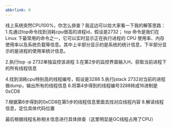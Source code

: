 ```yaml
---
abbrlink: 0
---
```

线上系统突然CPU100%，你怎么排查？我这边可以给大家看一下我的解答思路：
1.先通过top命令找到消耗cpu很高的进程id，假设是2732；
top 命令是我们在 Linux 下最常用的命令之一，它可以实时显示正在执行进程的 CPU 使用率、内存使用率以及系统负载等信息。其中上半部分显示的是系统的统计信息，下半部分显示的是进程的使用率统计信息。

2.执行top -p 2732单独监控该进程
3.在第2步的监控界面输入H，获取当前进程下的所有线程信息

4.找到消耗cpu特别高的线程编号，假设是3288
5.执行jstack 2732对当前的进程做dump，输出所有的线程信息
6.将第4步得到的线程编号3288转成16进制是0xCD8

7.根据第6步得到的0xCD8在第5步的线程信息里面去找对应线程内容
8.解读线程信息，定位具体代码位置

最后根据线程名称相关信息进行具体排查（这里明显是GC线程占用了CPU）